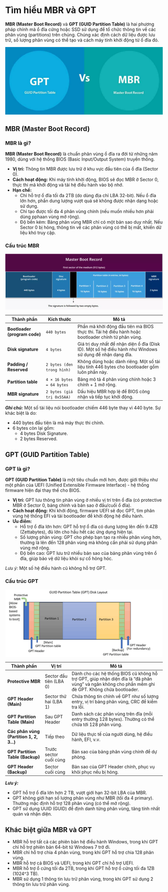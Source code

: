 # Tìm hiểu MBR và GPT

**MBR (Master Boot Record)** và **GPT (GUID Partition Table)** là hai phương pháp chính mà ổ đĩa cứng hoặc SSD sử dụng để tổ chức thông tin về các phân vùng (partitions) trên chúng. Chúng xác định cách dữ liệu được lưu trữ, số lượng phân vùng có thể tạo và cách máy tính khởi động từ ổ đĩa đó.

![MBR vs GPT](./images/mbr-gpt.png)

## MBR (Master Boot Record)

### MBR là gì?

**MBR (Master Boot Record)** là chuẩn phân vùng ổ đĩa ra đời từ những năm 1980, dùng với hệ thống BIOS (Basic Input/Output System) truyền thống.

- **Vị trí:** Thông tin MBR được lưu trữ ở khu vực đầu tiên của ổ đĩa (Sector 0).
- **Cách hoạt động:** Khi máy tính khởi động, BIOS sẽ đọc MBR ở Sector 0, thực thi mã khởi động và tải hệ điều hành vào bộ nhớ.
- **Hạn chế:**
  - Chỉ hỗ trợ ổ đĩa tối đa 2TB (do dùng địa chỉ LBA 32-bit). Nếu ổ đĩa lớn hơn, phần dung lượng vượt quá sẽ không được nhận dạng hoặc sử dụng.
  - Chỉ tạo được tối đa 4 phân vùng chính (nếu muốn nhiều hơn phải dùng pphaan vùng mở rộng).
  - Độ bền kém: Bảng phân vùng MBR chỉ có một bản sao duy nhất. Nếu Sector 0 bị hỏng, thông tin về các phân vùng có thể bị mất, khiến dữ liệu khó truy cập.

### Cấu trúc MBR

![MBR Structure](./images/mbr-structure.png)

| Thành phần | Kích thước | Mô tả |
|------------|------------|-------|
| **Bootloader (program code)** | `440 bytes` | Phần mã khởi động đầu tiên mà BIOS thực thi. Tải hệ điều hành hoặc bootloader chính từ phân vùng. |
| **Disk signature** | `4 bytes` | Giá trị duy nhất để nhận diện ổ đĩa (Disk ID). Một số hệ điều hành như Windows sử dụng để nhận dạng đĩa. |
| **Padding / Reserved** | `2 bytes (đen trong hình)` | Không dùng hoặc dành riêng. Một số tài liệu tính 446 bytes cho bootloader gồm luôn phần này. |
| **Partition table** | `4 × 16 bytes = 64 bytes` | Bảng mô tả 4 phân vùng chính hoặc 3 chính + 1 mở rộng. |
| **MBR signature** | `2 bytes (giá trị 0x55AA)` | Dấu hiệu MBR hợp lệ để BIOS công nhận và tiếp tục khởi động. |

***Ghi chú:*** Một số tài liệu nói bootloader chiếm 446 byte thay vì 440 byte. Sự khác biệt là do:

- 440 bytes đầu tiên là mã máy thực thi chính.
- 6 bytes còn lại gồm:
  - 4 bytes Disk Signature.
  - 2 bytes Reserved.

## GPT (GUID Partition Table)

### GPT là gì?

**GPT (GUID Partition Table)** là một tiêu chuẩn mới hơn, được giới thiệu như một phần của UEFI (Unified Extensible Firmware Interface) - hệ thống firmware hiện đại thay thế cho BIOS.

- **Vị trí:** GPT lưu thông tin phân vùng ở nhiều vị trí trên ổ đĩa (có protective MBR ở Sector 0, bảng chính và bản sao ở đầu/cuối ổ đĩa).
- **Cách hoạt động:** Khi khởi động, firmware UEFI sẽ đọc GPT, tìm phân vùng hệ thống EFI và tải bootloader để khởi động hệ điều hành.
- **Ưu điểm:**
  - Hỗ trợ ổ đĩa lớn hơn: GPT hỗ trợ ổ đĩa có dung lượng lên đến 9.4ZB (Zettabytes), đủ lớn cho hầu hết các ứng dụng hiện tại.
  - Số lượng phân vùng: GPT cho phép bạn tạo ra nhiều phân vùng hơn, thường là lên đến 128 phân vùng mà không cần phải sử dụng phân vùng mở rộng.
  - Độ bền cao: GPT lưu trữ nhiều bản sao của bảng phân vùng trên ổ đĩa, giúp bảo vệ dữ liệu khỏi sự cố hỏng hóc.

*Lưu ý:* Một số hệ điều hành cũ không hỗ trợ GPT.

### Cấu trúc GPT

![GPT Structure](./images/gpt-structure.png)

| Thành phần | Vị trí | Mô tả |
|------------|------------|-------|
| **Protective MBR** | Sector đầu tiên (LBA 0) | Dành cho các hệ thống BIOS cũ không hỗ trợ GPT, giúp nhận diện đĩa là “đã phân vùng” và ngăn không cho phần mềm ghi đè GPT. Không chứa bootloader. |
| **GPT Header (Main)** | Sector thứ hai (LBA 1) | Chứa thông tin chính về GPT như số lượng entry, vị trí bảng phân vùng, CRC để kiểm tra lỗi. |
| **GPT Partition Table (Main)** | Sau GPT Header | Danh sách các phân vùng trên đĩa (mỗi entry thường 128 bytes). Thường có thể chứa tới 128 phân vùng. |
| **Các phân vùng (Partition 1, 2, 3...)** | Tiếp theo | Dữ liệu thực tế của người dùng, hệ điều hành, EFI, v.v. |
| **GPT Partition Table (Backup)** | Trước sector cuối cùng | Bản sao của bảng phân vùng chính để dự phòng. |
| **GPT Header (Backup)** | Sector cuối cùng | Bản sao của GPT Header chính, phục vụ khôi phục nếu bị hỏng. |

***Lưu ý:***

- GPT hỗ trợ ổ đĩa lớn hơn 2 TB, vượt giới hạn 32-bit LBA của MBR.
- GPT không giới hạn số lượng phân vùng như MBR (tối đa 4 primary). Thường mặc định hỗ trợ 128 phân vùng (có thể mở rộng).
- GPT sử dụng UUID (GUID) để định danh từng phân vùng, tăng tính nhất quán và nhận diện.

## Khác biệt giữa MBR và GPT

- MBR hỗ trợ tất cả các phiên bản hệ điều hành Windows, trong khi GPT chỉ hỗ trợ phiên bản 64-bit từ Windows 7 trở đi.
- MBR chỉ hỗ trợ chia 4 phân vùng, trong khi GPT hỗ trợ chia 128 phân vùng.
- MBR hỗ trợ cả BIOS và UEFI, trong khi GPT chỉ hỗ trợ UEFI.
- MBR hỗ trợ ổ cứng tối đa 2TB, trong khi GPT hỗ trợ ổ cứng tối đa 1ZB (1024^3 TB).
- MBR sử dụng 1 thông tin lưu trữ phân vùng, trong khi GPT sử dụng 2 thông tin lưu trữ phân vùng.
